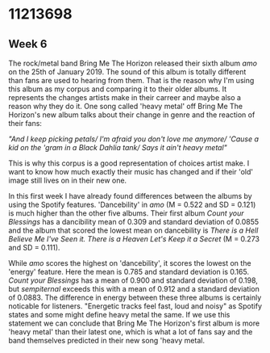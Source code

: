 # 11213698

## Week 6

The rock/metal band Bring Me The Horizon released their sixth album *amo* on the 25th of January 2019. The sound of this album is totally different than fans are used to hearing from them. That is the reason why I'm using this album as my corpus and comparing it to their older albums. It represents the changes artists make in their carreer and maybe also a reason why they do it. One song called 'heavy metal' off Bring Me The Horizon's new album talks about their change in genre and the reaction of their fans:

*"And I keep picking petals/
I'm afraid you don't love me anymore/
'Cause a kid on the 'gram in a Black Dahlia tank/
Says it ain't heavy metal"*

This is why this corpus is a good representation of choices artist make. I want to know how much exactly their music has changed and if their 'old' image still lives on in their new one. 

In this first week I have already found differences between the albums by using the Spotify features. 'Dancebility' in *amo* (M = 0.522 and SD = 0.121) is much higher than the other five albums. Their first album *Count your Blessings* has a dancibility mean of 0.309 and standard deviation of 0.0855 and the album that scored the lowest mean on dancebility is *There is a Hell Believe Me I've Seen it. There is a Heaven Let's Keep it a Secret* (M = 0.273 and SD = 0.111). 

While *amo* scores the highest on 'dancebility', it scores the lowest on the 'energy' feature. Here the mean is 0.785 and standard deviation is 0.165. *Count your Blessings* has a mean of 0.900 and standard deviation of 0.198, but *sempiternal* exceeds this with a mean of 0.912 and a standard deviation of 0.0883. The difference in energy between these three albums is certainly noticable for listeners. "Energetic tracks feel fast, loud and noisy" as Spotify states and some might define heavy metal the same. If we use this statement we can conclude that Bring Me The Horizon's first album is more 'heavy metal' than their latest one, which is what a lot of fans say and the band themselves predicted in their new song 'heavy metal. 

